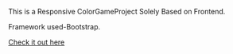 This is a Responsive ColorGameProject Solely Based on Frontend.

Framework used-Bootstrap.

[Check it out here](https://adityabub.github.io/ColorGame-Project/)

